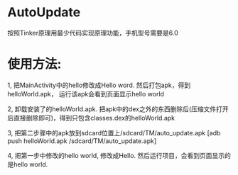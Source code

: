 # AutoUpdate
按照Tinker原理用最少代码实现原理功能，手机型号需要是6.0


# 使用方法:
 1, 把MainActivity中的hello修改成Hello word.  然后打包apk，得到helloWorld.apk， 运行该apk会看到页面显示hello world
 
 2, 卸载安装了的helloWorld.apk.  把apk中的dex之外的东西删除后(压缩文件打开后直接删除即可)，得到只包含classes.dex的helloWorld.apk
 
 3, 把第二步骤中的apk放到sdcard位置上/sdcard/TM/auto_update.apk [adb push helloWorld.apk /sdcard/TM/auto_update.apk]
 
 4, 把第一步中修改的hello world, 修改成Hello. 然后运行项目，会看到页面显示的是hello world.
